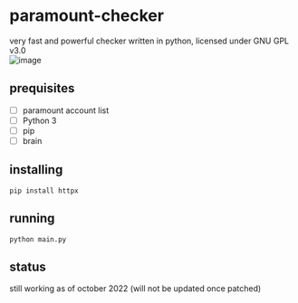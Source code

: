 # paramount-checker
very fast and powerful checker written in python, licensed under GNU GPL v3.0
<br>
![image](https://user-images.githubusercontent.com/80845089/198272290-6c8a4d4c-e556-49c0-86ba-1fccc8a2f03a.png)



## prequisites

- [ ] paramount account list
- [ ] Python 3
- [ ] pip
- [ ] brain 

## installing

`pip install httpx`

## running

`python main.py`

## status
still working as of october 2022
(will not be updated once patched)
